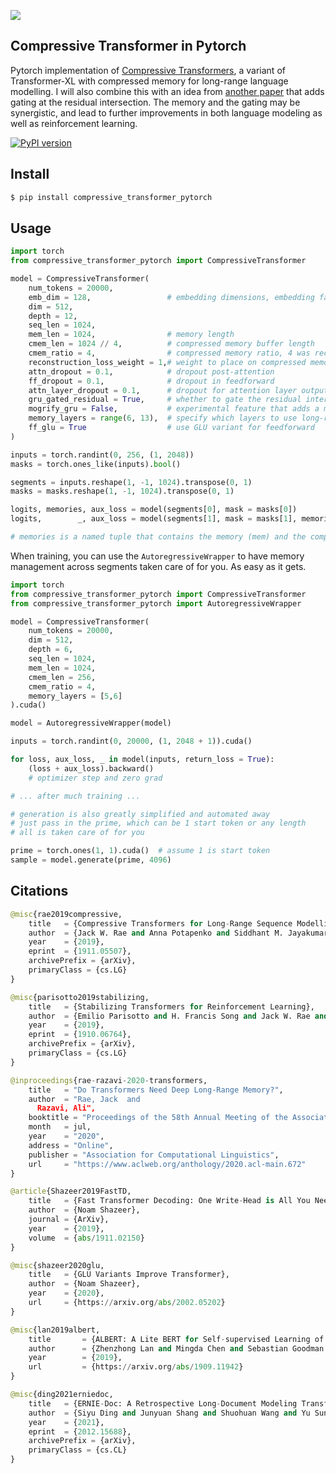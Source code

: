 <img src="./memory.png"></img>

## Compressive Transformer in Pytorch

Pytorch implementation of <a href="https://openreview.net/forum?id=SylKikSYDH">Compressive Transformers</a>, a variant of Transformer-XL with compressed memory for long-range language modelling. I will also combine this with an idea from <a href="https://arxiv.org/abs/1910.06764">another paper</a> that adds gating at the residual intersection. The memory and the gating may be synergistic, and lead to further improvements in both language modeling as well as reinforcement learning.

[![PyPI version](https://badge.fury.io/py/compressive-transformer-pytorch.svg)](https://badge.fury.io/py/compressive-transformer-pytorch)

## Install

```py
$ pip install compressive_transformer_pytorch
```

## Usage

```py
import torch
from compressive_transformer_pytorch import CompressiveTransformer

model = CompressiveTransformer(
    num_tokens = 20000,
    emb_dim = 128,                 # embedding dimensions, embedding factorization from Albert paper
    dim = 512,
    depth = 12,
    seq_len = 1024,
    mem_len = 1024,                # memory length
    cmem_len = 1024 // 4,          # compressed memory buffer length
    cmem_ratio = 4,                # compressed memory ratio, 4 was recommended in paper
    reconstruction_loss_weight = 1,# weight to place on compressed memory reconstruction loss
    attn_dropout = 0.1,            # dropout post-attention
    ff_dropout = 0.1,              # dropout in feedforward
    attn_layer_dropout = 0.1,      # dropout for attention layer output
    gru_gated_residual = True,     # whether to gate the residual intersection, from 'Stabilizing Transformer for RL' paper
    mogrify_gru = False,           # experimental feature that adds a mogrifier for the update and residual before gating by the GRU
    memory_layers = range(6, 13),  # specify which layers to use long-range memory, from 'Do Transformers Need LR Memory' paper
    ff_glu = True                  # use GLU variant for feedforward
)

inputs = torch.randint(0, 256, (1, 2048))
masks = torch.ones_like(inputs).bool()

segments = inputs.reshape(1, -1, 1024).transpose(0, 1)
masks = masks.reshape(1, -1, 1024).transpose(0, 1)

logits, memories, aux_loss = model(segments[0], mask = masks[0])
logits,        _, aux_loss = model(segments[1], mask = masks[1], memories = memories)

# memories is a named tuple that contains the memory (mem) and the compressed memory (cmem)
```

When training, you can use the `AutoregressiveWrapper` to have memory management across segments taken care of for you. As easy as it gets.

```py
import torch
from compressive_transformer_pytorch import CompressiveTransformer
from compressive_transformer_pytorch import AutoregressiveWrapper

model = CompressiveTransformer(
    num_tokens = 20000,
    dim = 512,
    depth = 6,
    seq_len = 1024,
    mem_len = 1024,
    cmem_len = 256,
    cmem_ratio = 4,
    memory_layers = [5,6]
).cuda()

model = AutoregressiveWrapper(model)

inputs = torch.randint(0, 20000, (1, 2048 + 1)).cuda()

for loss, aux_loss, _ in model(inputs, return_loss = True):
    (loss + aux_loss).backward()
    # optimizer step and zero grad

# ... after much training ...

# generation is also greatly simplified and automated away
# just pass in the prime, which can be 1 start token or any length
# all is taken care of for you

prime = torch.ones(1, 1).cuda()  # assume 1 is start token
sample = model.generate(prime, 4096)
```


## Citations

```py
@misc{rae2019compressive,
    title   = {Compressive Transformers for Long-Range Sequence Modelling},
    author  = {Jack W. Rae and Anna Potapenko and Siddhant M. Jayakumar and Timothy P. Lillicrap},
    year    = {2019},
    eprint  = {1911.05507},
    archivePrefix = {arXiv},
    primaryClass = {cs.LG}
}
```

```py
@misc{parisotto2019stabilizing,
    title   = {Stabilizing Transformers for Reinforcement Learning},
    author  = {Emilio Parisotto and H. Francis Song and Jack W. Rae and Razvan Pascanu and Caglar Gulcehre and Siddhant M. Jayakumar and Max Jaderberg and Raphael Lopez Kaufman and Aidan Clark and Seb Noury and Matthew M. Botvinick and Nicolas Heess and Raia Hadsell},
    year    = {2019},
    eprint  = {1910.06764},
    archivePrefix = {arXiv},
    primaryClass = {cs.LG}
}
```

```py
@inproceedings{rae-razavi-2020-transformers,
    title   = "Do Transformers Need Deep Long-Range Memory?",
    author  = "Rae, Jack  and
      Razavi, Ali",
    booktitle = "Proceedings of the 58th Annual Meeting of the Association for Computational Linguistics",
    month   = jul,
    year    = "2020",
    address = "Online",
    publisher = "Association for Computational Linguistics",
    url     = "https://www.aclweb.org/anthology/2020.acl-main.672"
}
```

```py
@article{Shazeer2019FastTD,
    title   = {Fast Transformer Decoding: One Write-Head is All You Need},
    author  = {Noam Shazeer},
    journal = {ArXiv},
    year    = {2019},
    volume  = {abs/1911.02150}
}
```

```py
@misc{shazeer2020glu,
    title   = {GLU Variants Improve Transformer},
    author  = {Noam Shazeer},
    year    = {2020},
    url     = {https://arxiv.org/abs/2002.05202}
}
```

```py
@misc{lan2019albert,
    title       = {ALBERT: A Lite BERT for Self-supervised Learning of Language Representations},
    author      = {Zhenzhong Lan and Mingda Chen and Sebastian Goodman and Kevin Gimpel and Piyush Sharma and Radu Soricut},
    year        = {2019},
    url         = {https://arxiv.org/abs/1909.11942}
}
```

```py
@misc{ding2021erniedoc,
    title   = {ERNIE-Doc: A Retrospective Long-Document Modeling Transformer},
    author  = {Siyu Ding and Junyuan Shang and Shuohuan Wang and Yu Sun and Hao Tian and Hua Wu and Haifeng Wang},
    year    = {2021},
    eprint  = {2012.15688},
    archivePrefix = {arXiv},
    primaryClass = {cs.CL}
}
```
